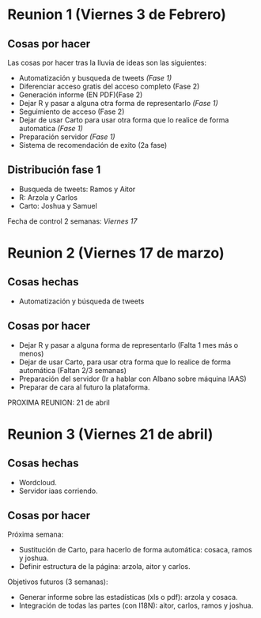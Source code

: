 # Reunion 1 (Viernes 3 de Febrero)

## Cosas por hacer 

Las cosas por hacer tras la lluvia de ideas son las siguientes:
* Automatización y busqueda de tweets *(Fase 1)*
* Diferenciar acceso gratis del acceso completo (Fase 2)
* Generación informe (EN PDF)(Fase 2)
* Dejar R y pasar a alguna otra forma de representarlo *(Fase 1)*
* Seguimiento de acceso (Fase 2)
* Dejar de usar Carto para usar otra forma que lo realice de forma automatica *(Fase 1)*
* Preparación servidor *(Fase 1)*
* Sistema de recomendación de exito (2a fase)

## Distribución fase 1
* Busqueda de tweets: Ramos y Aitor
* R: Arzola y Carlos
* Carto: Joshua y Samuel

Fecha de control 2 semanas: *Viernes 17*

# Reunion 2 (Viernes 17 de marzo)

## Cosas hechas

* Automatización y búsqueda de tweets

## Cosas por hacer

* Dejar R y pasar a alguna forma de representarlo (Falta 1 mes más o menos)
* Dejar de usar Carto, para usar otra forma que lo realice de forma automática (Faltan 2/3 semanas)
* Preparación del servidor (Ir a hablar con Albano sobre máquina IAAS)
* Preparar de cara al futuro la plataforma.

PROXIMA REUNION: 21 de abril

# Reunion 3 (Viernes 21 de abril)

## Cosas hechas

* Wordcloud.
* Servidor iaas corriendo.

## Cosas por hacer

Próxima semana: 

* Sustitución de Carto, para hacerlo de forma automática: cosaca, ramos y joshua.
* Definir estructura de la página: arzola, aitor y carlos.

Objetivos futuros (3 semanas):

* Generar informe sobre las estadísticas (xls o pdf): arzola y cosaca.
* Integración de todas las partes (con I18N): aitor, carlos, ramos y joshua.
